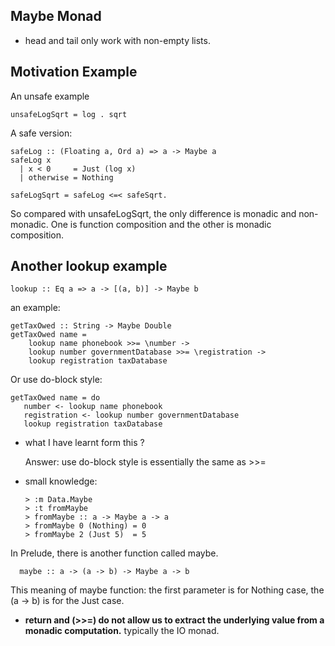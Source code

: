 ## Maybe Monad

* head and tail only work with non-empty lists.

## Motivation Example
An unsafe example

    unsafeLogSqrt = log . sqrt

A safe version:

    safeLog :: (Floating a, Ord a) => a -> Maybe a
    safeLog x
      | x < 0     = Just (log x)
      | otherwise = Nothing

    safeLogSqrt = safeLog <=< safeSqrt.
So compared with unsafeLogSqrt, the only difference is monadic and non-monadic.
One is function composition and the other is monadic composition.

## Another lookup example
    lookup :: Eq a => a -> [(a, b)] -> Maybe b

an example:


    getTaxOwed :: String -> Maybe Double
    getTaxOwed name =
        lookup name phonebook >>= \number ->
        lookup number governmentDatabase >>= \registration ->
        lookup registration taxDatabase
Or use do-block style:

    getTaxOwed name = do
       number <- lookup name phonebook
       registration <- lookup number governmentDatabase
       lookup registration taxDatabase

* what I have learnt form this ?

  Answer: use do-block style is essentially the same as >>=

* small knowledge:

      > :m Data.Maybe
      > :t fromMaybe
      > fromMaybe :: a -> Maybe a -> a
      > fromMaybe 0 (Nothing) = 0
      > fromMaybe 2 (Just 5)  = 5
In Prelude, there is another function called maybe.

      maybe :: a -> (a -> b) -> Maybe a -> b
This meaning of maybe function: the first parameter is for Nothing case, the (a -> b) is for the Just case.

* **return and (>>=) do not allow us to extract the underlying value from a monadic computation.**
typically the IO monad.
